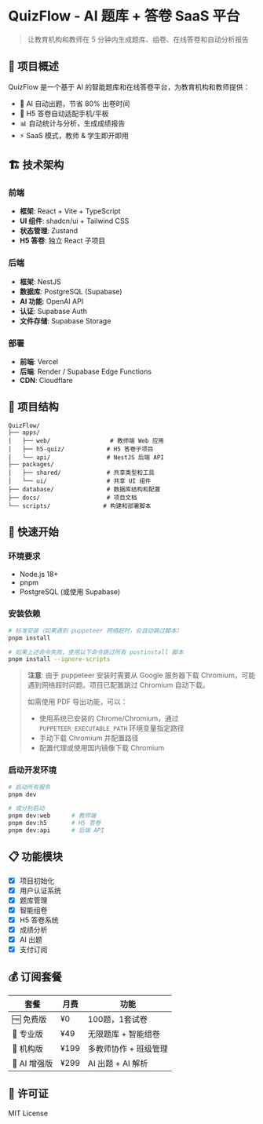 # QuizFlow - AI 题库 + 答卷 SaaS 平台

> 让教育机构和教师在 5 分钟内生成题库、组卷、在线答卷和自动分析报告

## 🚀 项目概述

QuizFlow 是一个基于 AI 的智能题库和在线答卷平台，为教育机构和教师提供：

- 🧠 AI 自动出题，节省 80% 出卷时间
- 📱 H5 答卷自动适配手机/平板
- 📊 自动统计与分析，生成成绩报告
- ⚡ SaaS 模式，教师 & 学生即开即用

## 🏗️ 技术架构

### 前端
- **框架**: React + Vite + TypeScript
- **UI 组件**: shadcn/ui + Tailwind CSS
- **状态管理**: Zustand
- **H5 答卷**: 独立 React 子项目

### 后端
- **框架**: NestJS
- **数据库**: PostgreSQL (Supabase)
- **AI 功能**: OpenAI API
- **认证**: Supabase Auth
- **文件存储**: Supabase Storage

### 部署
- **前端**: Vercel
- **后端**: Render / Supabase Edge Functions
- **CDN**: Cloudflare

## 📁 项目结构

```
QuizFlow/
├── apps/
│   ├── web/                 # 教师端 Web 应用
│   ├── h5-quiz/            # H5 答卷子项目
│   └── api/                # NestJS 后端 API
├── packages/
│   ├── shared/             # 共享类型和工具
│   └── ui/                 # 共享 UI 组件
├── database/               # 数据库结构和配置
├── docs/                   # 项目文档
└── scripts/               # 构建和部署脚本
```

## 🚀 快速开始

### 环境要求
- Node.js 18+
- pnpm
- PostgreSQL (或使用 Supabase)

### 安装依赖
```bash
# 标准安装（如果遇到 puppeteer 网络超时，会自动跳过脚本）
pnpm install

# 如果上述命令失败，使用以下命令跳过所有 postinstall 脚本
pnpm install --ignore-scripts
```

> **注意**: 由于 puppeteer 安装时需要从 Google 服务器下载 Chromium，可能遇到网络超时问题。项目已配置跳过 Chromium 自动下载。
> 
> 如需使用 PDF 导出功能，可以：
> - 使用系统已安装的 Chrome/Chromium，通过 `PUPPETEER_EXECUTABLE_PATH` 环境变量指定路径
> - 手动下载 Chromium 并配置路径
> - 配置代理或使用国内镜像下载 Chromium

### 启动开发环境
```bash
# 启动所有服务
pnpm dev

# 或分别启动
pnpm dev:web      # 教师端
pnpm dev:h5       # H5 答卷
pnpm dev:api      # 后端 API
```

## 📋 功能模块

- [x] 项目初始化
- [x] 用户认证系统
- [x] 题库管理
- [x] 智能组卷
- [x] H5 答卷系统
- [x] 成绩分析
- [x] AI 出题
- [x] 支付订阅

## 💰 订阅套餐

| 套餐 | 月费 | 功能 |
|------|------|------|
| 🆓 免费版 | ¥0 | 100题，1套试卷 |
| 💼 专业版 | ¥49 | 无限题库 + 智能组卷 |
| 🏫 机构版 | ¥199 | 多教师协作 + 班级管理 |
| 🧠 AI 增强版 | ¥299 | AI 出题 + AI 解析 |

## 📄 许可证

MIT License